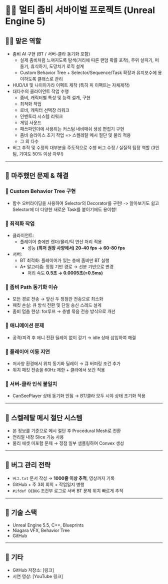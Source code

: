 # 🧟‍♂️ 멀티 좀비 서바이벌 프로젝트 (Unreal Engine 5)

## 🧑‍💻 맡은 역할
- 좀비 AI 구현 (BT / 서버-클라 동기화 포함)
  - 실제 좀비처럼 느껴지도록 탐색(거리에 따른 랜덤 확률 포착), 주위 살피기, 떠돌기, 휴식하기, 도망치기 로직 설계
  - Custom Behavior Tree + Selector/Sequence/Task 확장과 유지보수에 용이하도록 클래스로 관리
- HUD/UI 및 나이아가라 이펙트 제작 (특히 피 이펙트는 자체제작)
- 대다수의 클라이언트 작업 수행
  - 좀비, 캐릭터별 특성 및 능력 설계, 구현
  - 최적화 작업
  - 로비, 캐릭터 선택창 리워크
  - 인벤토리 시스템 리워크
  - 게임 사운드
  - 패쓰파인더에 사용되는 커스텀 네비매쉬 생성 편집기 구현
  - 좀비 슬라이스 초기 작업 => 스켈레탈 메시 절단 및 물리 적용
  - 그 외 다수
- 버그 추적 및 수정의 대부분을 주도적으로 수행 버그 수정 / 실질적 팀장 역할 (3인 팀, 기여도 50% 이상 자부!)

---

## 🧩 마주했던 문제 & 해결

### 🔸 Custom Behavior Tree 구현
 - 함수 오버라이딩을 사용하여 Selector의 Decorator를 구현! -> 알아보기도 쉽고 Selector에 더 다양한 새로운 Task를 붙이기에도 용이함! 

### 🔸 최적화 작업
- 클라이언트:
  * 플레이어 층에만 렌더/물리/틱 연산 처리 적용
    - 성능 **(최저 권장 사양에서) 20-40 fps -> 60-80 fps**
- 서버:
  * BT 최적화: 플레이어가 있는 층에 좀비만 BT 실행
  * A* 알고리즘: 정점 기반 경로 → 선분 기반으로 변경 
    - 처리 속도 **0.5초 → 0.0005초(=0.5ms)**

### 🔸 좀비 Path 동기화 이슈
- 모든 경로 전송 → 앞선 두 정점만 전송으로 최소화
- 패킷 손실: 큐 방식 전환 및 단일 송신 스레드 설계
- 좀비 멈춤 현상: for루프 → 층별 묶음 전송 방식으로 개선

### 🔸 애니메이션 문제
- 공격/피격 후 애니 전환 딜레이 없이 걷기 → idle 상태 삽입하여 해결

### 🔸 플레이어 이동 지연
- 저사양 환경에서 위치 동기화 딜레이 → 큐 버퍼링 조건 추가
- 위치 패킷 전송을 60Hz 제한 + 클라에서 보간 적용

### 🔸 서버-클라 인식 불일치
- CanSeePlayer 상태 동기화 안됨 → BT/클라 모두 시야 상태 초기화 적용

---

## 🧬 스켈레탈 메시 절단 시스템
- 본 정보를 기준으로 메시 절단 후 Procedural Mesh로 전환
- 언리얼 내장 Slice 기능 사용
- 물리 에셋 미포함 문제 → 정점 일부 샘플링하여 Convex 생성

---

## 🐞 버그 관리 전략
- `버그.txt` 문서 작성 → **1000줄 이상 추적**, 영상까지 기록
- GitHub + 주 3회 회의 + 작업일지 병행
- `#ifdef DEBUG` 조건부 로그로 서버 BT 문제 위치 빠르게 추적

---

## 🧰 기술 스택
- Unreal Engine 5.5, C++, Blueprints
- Niagara VFX, Behavior Tree
- GitHub

---

## 📎 기타
- GitHub 저장소: [링크]
- 시연 영상: [YouTube 링크]
